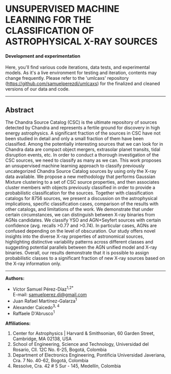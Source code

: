 #  UNSUPERVISED MACHINE LEARNING FOR THE CLASSIFICATION OF ASTROPHYSICAL X-RAY SOURCES
#### Development and experimentation

Here, you'll find various code iterations, data tests, and experimental models. As it's a live environment for testing and iteration, contents may change frequently. Please refer to the 'umlcaxs' repository (https://github.com/samuelperezdi/umlcaxs) for the finalized and cleaned versions of our data and code.

---
## Abstract
The Chandra Source Catalog (CSC) is the ultimate repository of sources detected by Chandra and represents a fertile ground for discovery in high energy astrophysics. A significant fraction of the sources in CSC have not been studied in detail and only a small fraction of them have been classified. Among the potentially interesting sources that we can look for in Chandra data are compact object mergers, extrasolar planet transits, tidal disruption events, etc. In order to conduct a thorough investigation of the CSC sources, we need to classify as many as we can. This work proposes an unsupervised machine learning approach to classify previously uncategorized Chandra Source Catalog sources by using only the X-ray data available. We propose a new methodology that performs Gaussian Mixture clustering to a set of CSC source properties, and then associates cluster members with objects previously classified in order to provide a probabilistic classification for the sources. Together with classification catalogs for 8756 sources, we present a discussion on the astrophysical implications, specific classification cases, comparison of the results with other catalogs, and limitations of the work. We demonstrate that under certain circumstances, we can distinguish between X-ray binaries from AGNs candidates. We classify YSO and AGN+Seyfert sources with certain confidence (avg. recalls >0.77 and >0.74). In particular cases, AGNs are confused depending on the level of obscuration. Our study offers novel insights into the diverse X-ray properties of astronomical sources, highlighting distinctive variability patterns across different classes and suggesting potential parallels between the AGN unified model and X-ray binaries. Overall, our results demonstrate that it is possible to assign probabilistic classes to a significant fraction of new X-ray sources based on the X-ray information only.

---
**Authors:**

- Víctor Samuel Pérez-Díaz<sup>1,2</sup><sup>*</sup>  
  E-mail: samuelperez.di@gmail.com
- Juan Rafael Martínez-Galarza<sup>1</sup>
- Alexander Caicedo<sup>3, 4</sup>
- Raffaele D'Abrusco<sup>1</sup>

**Affiliations:**

1. Center for Astrophysics | Harvard & Smithsonian, 60 Garden Street, Cambridge, MA 02138, USA
2. School of Engineering, Science and Technology, Universidad del Rosario, Cll. 12C No. 6-25, Bogotá, Colombia
3. Department of Electronics Engineering, Pontificia Universidad Javeriana, Cra. 7 No. 40-62, Bogotá, Colombia
4. Ressolve, Cra. 42 # 5 Sur - 145, Medellín, Colombia
